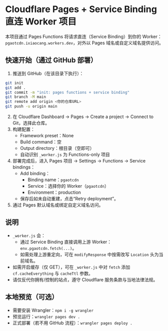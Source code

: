 # Cloudflare Pages + Service Binding 直连 Worker 项目

本项目通过 Pages Functions 将请求直连（Service Binding）到你的 Worker：`pgaotcdn.ixiaocang.workers.dev`，对外以 Pages 域名或自定义域名提供访问。

## 快速开始（通过 GitHub 部署）
1. 推送到 GitHub（在该目录下执行）：
```bash
git init
git add .
git commit -m "init: pages functions + service binding"
git branch -M main
git remote add origin <你的仓库URL>
git push -u origin main
```
2. 在 Cloudflare Dashboard → Pages → Create a project → Connect to Git，选择此仓库。
3. 构建配置：
   - Framework preset：None
   - Build command：空
   - Output directory：根目录（空即可）
   - 自动识别 `_worker.js` 为 Functions-only 项目
4. 部署完成后，进入 Pages 项目 → Settings → Functions → Service bindings：
   - Add binding：
     - Binding name：`pgaotcdn`
     - Service：选择你的 Worker（`pgaotcdn`）
     - Environment：production
   - 保存后如未自动重建，点击“Retry deployment”。
5. 通过 Pages 默认域名或绑定自定义域名访问。

## 说明
- `_worker.js` 会：
  - 通过 Service Binding 直接调用上游 Worker：`env.pgaotcdn.fetch(...)`。
  - 如需处理上游重定向，可在 `modifyResponse` 中按需改写 `Location` 头为当前域名。
- 如需开启缓存（仅 GET），可在 `_worker.js` 中对 `fetch` 添加 `cf.cacheEverything` 与 `cacheTtl` 参数。
- 请仅反代你拥有/控制的站点，遵守 Cloudflare 服务条款与当地法律法规。

## 本地预览（可选）
- 需要安装 Wrangler：`npm i -g wrangler`
- 预览运行：`wrangler pages dev .`
- 正式部署（若不用 GitHub 流程）：`wrangler pages deploy .`
